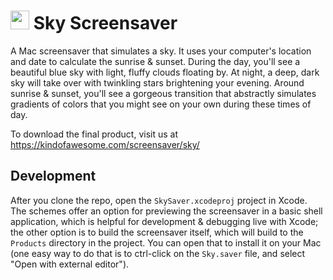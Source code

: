 # <img src="https://kindofawesome.com/screensaver/sky/assets/logo.png" width=30/> Sky Screensaver

A Mac screensaver that simulates a sky. It uses your computer's location and date to calculate the sunrise & sunset. During the day, you'll see a beautiful blue sky with light, fluffy clouds floating by.  At night, a deep, dark sky will take over with twinkling stars brightening your evening. Around sunrise & sunset, you'll see a gorgeous transition that abstractly simulates gradients of colors that you might see on your own during these times of day.

To download the final product, visit us at https://kindofawesome.com/screensaver/sky/

## Development
After you clone the repo, open the `SkySaver.xcodeproj` project in Xcode. The schemes offer an option for previewing the screensaver in a basic shell application, which is helpful for development & debugging live with Xcode; the other option is to build the screensaver itself, which will build to the `Products` directory in the project. You can open that to install it on your Mac (one easy way to do that is to ctrl-click on the `Sky.saver` file, and select "Open with external editor").
